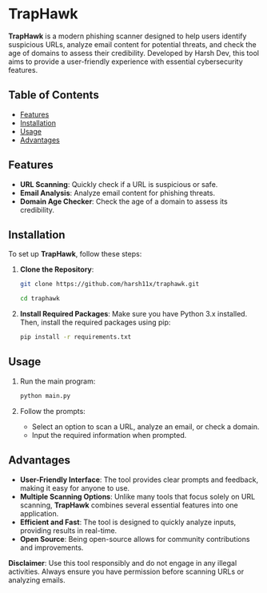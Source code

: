 
# TrapHawk

**TrapHawk** is a modern phishing scanner designed to help users identify suspicious URLs, analyze email content for potential threats, and check the age of domains to assess their credibility. Developed by Harsh Dev, this tool aims to provide a user-friendly experience with essential cybersecurity features.

## Table of Contents

- [Features](#features)
- [Installation](#installation)
- [Usage](#usage)
- [Advantages](#advantages)

## Features

- **URL Scanning**: Quickly check if a URL is suspicious or safe.
- **Email Analysis**: Analyze email content for phishing threats.
- **Domain Age Checker**: Check the age of a domain to assess its credibility.

## Installation

To set up **TrapHawk**, follow these steps:

1. **Clone the Repository**:
    ```bash
    git clone https://github.com/harsh11x/traphawk.git
    ```
    ```bash
    cd traphawk
    ```

2. **Install Required Packages**:
    Make sure you have Python 3.x installed. Then, install the required packages using pip:
    ```bash
    pip install -r requirements.txt
    ```

## Usage

1. Run the main program:
    ```bash
    python main.py
    ```

2. Follow the prompts:
    - Select an option to scan a URL, analyze an email, or check a domain.
    - Input the required information when prompted.

## Advantages

- **User-Friendly Interface**: The tool provides clear prompts and feedback, making it easy for anyone to use.
- **Multiple Scanning Options**: Unlike many tools that focus solely on URL scanning, **TrapHawk** combines several essential features into one application.
- **Efficient and Fast**: The tool is designed to quickly analyze inputs, providing results in real-time.
- **Open Source**: Being open-source allows for community contributions and improvements.



**Disclaimer**: Use this tool responsibly and do not engage in any illegal activities. Always ensure you have permission before scanning URLs or analyzing emails.
